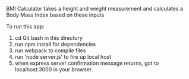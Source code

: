 BMI Calculator takes a height and weight measurement and calculates a Body Mass Index based on these inputs

To run this app:
1) cd Git bash in this directory
2) run npm install for dependencies
3) run webpack to compile files
4) run 'node server.js' to fire up local host
5) when express server confirmation message returns, got to localhost:3000 in your browser.
